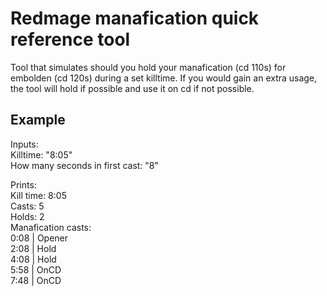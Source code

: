 # Redmage manafication quick reference tool
Tool that simulates should you hold your manafication (cd 110s) for embolden (cd 120s) during a set killtime.
If you would gain an extra usage, the tool will hold if possible and use it on cd if not possible. 

## Example
Inputs:   
Killtime: "8:05"   
How many seconds in first cast: "8"  

Prints:    
Kill time: 8:05    
Casts: 5    
Holds: 2     
Manafication casts:    
0:08 | Opener   
2:08 | Hold    
4:08 | Hold    
5:58 | OnCD    
7:48 | OnCD    
